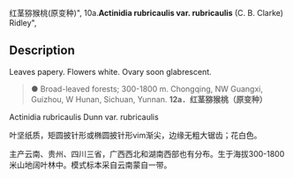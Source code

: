 红茎猕猴桃(原变种)",
10a.**Actinidia rubricaulis var. rubricaulis** (C. B. Clarke) Ridley",

## Description
Leaves papery. Flowers white. Ovary soon glabrescent.

> ●  Broad-leaved forests; 300-1800 m. Chongqing, NW Guangxi, Guizhou, W Hunan, Sichuan, Yunnan.
**12a．红茎猕猴桃（原变种）**

Actinidia rubricaulis Dunn var. rubricaulis

叶坚纸质，矩圆披针形或椭圆披针形vim渐尖，边缘无粗大锯齿；花白色。

主产云南、贵州、四川三省，广西西北和湖南西部也有分布。生于海拔300-1800米山地阔叶林中。模式标本采自云南蒙自一带。
